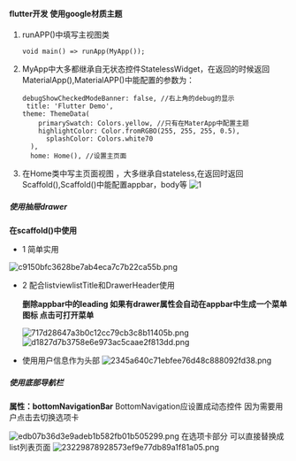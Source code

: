 #### flutter开发 使用google材质主题

1.  runAPP()中填写主视图类
    ```
    void main() => runApp(MyApp());
    ```
2. MyApp中大多都继承自无状态控件StatelessWidget，在返回的时候返回MaterialApp(),MaterialAPP()中能配置的参数为：
    ```
    debugShowCheckedModeBanner: false, //右上角的debug的显示
     title: 'Flutter Demo',
    theme: ThemeData(
        primarySwatch: Colors.yellow, //只有在MaterApp中配置主题
        highlightColor: Color.fromRGBO(255, 255, 255, 0.5),
          splashColor: Colors.white70
      ),
      home: Home(), //设置主页面
    ```
3. 在Home类中写主页面视图 ，大多继承自stateless,在返回时返回Scaffold(),Scaffold()中能配置appbar，body等
![1](/resource/6127b2a0cb86ed634f1697246f1492bf.png)


##### 使用抽屉drawer
   **在scaffold()中使用**

*    1 简单实用

![c9150bfc3628be7ab4eca7c7b22ca55b.png](evernotecid://854EBC5B-93A9-4D65-A794-DB813A97668F/appyinxiangcom/22667938/ENResource/p5)

*   2  配合listviewlistTitle和DrawerHeader使用

     **删除appbar中的leading 如果有drawer属性会自动在appbar中生成一个菜单图标 点击可打开菜单**

     ![717d28647a3b0c12cc79cb3c8b11405b.png](evernotecid://854EBC5B-93A9-4D65-A794-DB813A97668F/appyinxiangcom/22667938/ENResource/p6)
     ![d1827d7b3758e6e973ac5caae2f813dd.png](evernotecid://854EBC5B-93A9-4D65-A794-DB813A97668F/appyinxiangcom/22667938/ENResource/p7)

* 使用用户信息作为头部
![2345a640c71ebfee76d48c888092fd38.png](evernotecid://854EBC5B-93A9-4D65-A794-DB813A97668F/appyinxiangcom/22667938/ENResource/p8)

##### 使用底部导航栏
   **属性：bottomNavigationBar**
   BottomNavigation应设置成动态控件 因为需要用户点击去切换选项卡

   ![edb07b36d3e9adeb1b582fb01b505299.png](evernotecid://854EBC5B-93A9-4D65-A794-DB813A97668F/appyinxiangcom/22667938/ENResource/p9)
   在选项卡部分 可以直接替换成list列表页面
   ![23229878928573ef9e77db89a1f81a05.png](evernotecid://854EBC5B-93A9-4D65-A794-DB813A97668F/appyinxiangcom/22667938/ENResource/p10)







